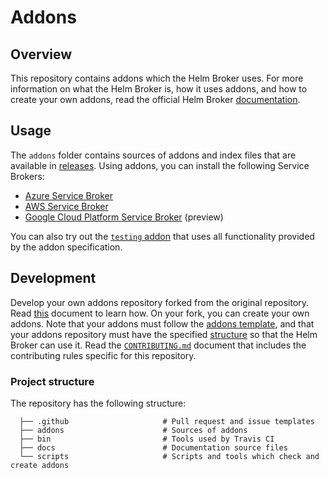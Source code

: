 # Addons

## Overview

This repository contains addons which the Helm Broker uses. For more information on what the Helm Broker is, how it uses addons, and how to create your own addons, read the official Helm Broker [documentation](https://kyma-project.io/docs/master/components/helm-broker/#overview-overview).

## Usage

The `addons` folder contains sources of addons and index files that are available in [releases](https://github.com/kyma-project/addons/releases). Using addons, you can install the following Service Brokers:
* [Azure Service Broker](https://kyma-project.io/docs/master/components/service-catalog/#service-brokers-azure-service-broker)
* [AWS Service Broker](https://kyma-project.io/docs/master/components/service-catalog/#service-brokers-aws-service-broker)
* [Google Cloud Platform Service Broker](https://kyma-project.io/docs/master/components/service-catalog/#service-brokers-google-cloud-platform-service-broker) (preview)

You can also try out the [`testing` addon](addons/testing-0.0.1) that uses all functionality provided by the addon specification.

## Development

Develop your own addons repository forked from the original repository. Read [this](docs/getting-started.md) document to learn how. On your fork, you can create your own addons. Note that your addons must follow the [addons template](https://kyma-project.io/docs/master/components/helm-broker/#details-create-addons), and that your addons repository must have the specified [structure](https://kyma-project.io/docs/master/components/helm-broker/#details-create-addons-repository) so that the Helm Broker can use it. Read the [`CONTRIBUTING.md`](CONTRIBUTING.md) document that includes the contributing rules specific for this repository.

### Project structure

The repository has the following structure:

```
  ├── .github                     # Pull request and issue templates    
  ├── addons                      # Sources of addons
  ├── bin                         # Tools used by Travis CI                                     
  ├── docs                        # Documentation source files
  └── scripts                     # Scripts and tools which check and create addons
```
